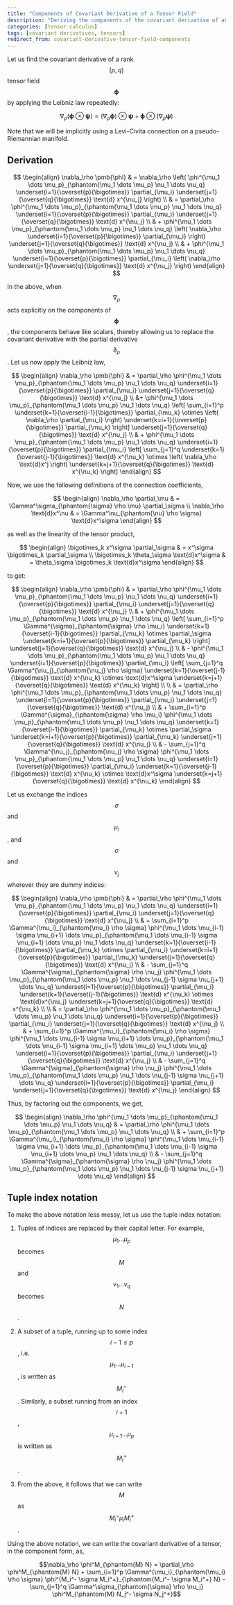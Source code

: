 ```yaml
---
title: "Components of Covariant Derivative of a Tensor Field"
description: "Deriving the components of the covariant derivative of an arbitrary tensor field"
categories: [tensor calculus]
tags: [covariant derivatives, tensors]
redirect_from: covariant-derivative-tensor-field-components
---
```


Let us find the covariant derivative of a rank $$(p, q)$$ tensor field $$\pmb{\phi}$$ by applying the Leibniz law repeatedly:

$$\nabla_\rho \left( \pmb{\phi} \otimes \pmb{\psi} \right) = \left( \nabla_\rho \pmb{\phi} \right) \otimes \pmb{\psi} + \pmb{\phi} \otimes \left( \nabla_\rho \pmb{\psi} \right)$$

Note that we will be implicitly using a Levi-Civita connection on a pseudo-Riemannian manifold.

## Derivation

$$
\begin{align}
\nabla_\rho \pmb{\phi} & = \nabla_\rho \left( \phi^{\mu_1 \dots \mu_p}_{\phantom{\mu_1 \dots \mu_p} \nu_1 \dots \nu_q} \underset{i=1}{\overset{p}{\bigotimes}} \partial_{\mu_i} \underset{j=1}{\overset{q}{\bigotimes}} \text{d} x^{\nu_j} \right) \\
 & = \partial_\rho \phi^{\mu_1 \dots \mu_p}_{\phantom{\mu_1 \dots \mu_p} \nu_1 \dots \nu_q} \underset{i=1}{\overset{p}{\bigotimes}} \partial_{\mu_i} \underset{j=1}{\overset{q}{\bigotimes}} \text{d} x^{\nu_j} \\
 & + \phi^{\mu_1 \dots \mu_p}_{\phantom{\mu_1 \dots \mu_p} \nu_1 \dots \nu_q} \left( \nabla_\rho \underset{i=1}{\overset{p}{\bigotimes}} \partial_{\mu_i} \right) \underset{j=1}{\overset{q}{\bigotimes}} \text{d} x^{\nu_j} \\
 & + \phi^{\mu_1 \dots \mu_p}_{\phantom{\mu_1 \dots \mu_p} \nu_1 \dots \nu_q} \underset{i=1}{\overset{p}{\bigotimes}} \partial_{\mu_i} \left( \nabla_\rho \underset{j=1}{\overset{q}{\bigotimes}} \text{d} x^{\nu_j} \right)
\end{align}
$$

In the above, when $$\nabla_\rho$$ acts explicitly on the components of $$\pmb{\phi}$$, the components behave like scalars, thereby allowing us to replace the covariant derivative with the partial derivative $$\partial_\rho$$. Let us now apply the Leibniz law,

$$
\begin{align}
\nabla_\rho \pmb{\phi} & = \partial_\rho \phi^{\mu_1 \dots \mu_p}_{\phantom{\mu_1 \dots \mu_p} \nu_1 \dots \nu_q} \underset{i=1}{\overset{p}{\bigotimes}} \partial_{\mu_i} \underset{j=1}{\overset{q}{\bigotimes}} \text{d} x^{\nu_j} \\
 &+ \phi^{\mu_1 \dots \mu_p}_{\phantom{\mu_1 \dots \mu_p} \nu_1 \dots \nu_q} \left[ \sum_{i=1}^p \underset{k=1}{\overset{i-1}{\bigotimes}} \partial_{\mu_k} \otimes \left( \nabla_\rho \partial_{\mu_i} \right) \underset{k=i+1}{\overset{p}{\bigotimes}} \partial_{\mu_k} \right] \underset{j=1}{\overset{q}{\bigotimes}} \text{d} x^{\nu_j} \\
 & + \phi^{\mu_1 \dots \mu_p}_{\phantom{\mu_1 \dots \mu_p} \nu_1 \dots \nu_q} \underset{i=1}{\overset{p}{\bigotimes}} \partial_{\mu_i} \left[ \sum_{j=1}^q \underset{k=1}{\overset{j-1}{\bigotimes}} \text{d} x^{\nu_k} \otimes \left( \nabla_\rho \text{d}x^j \right) \underset{k=j+1}{\overset{q}{\bigotimes}} \text{d} x^{\nu_k} \right]
\end{align}
$$

Now, we use the following definitions of the connection coefficients,

$$
\begin{align}
\nabla_\rho \partial_\mu & = \Gamma^\sigma_{\phantom{\sigma} \rho \mu} \partial_\sigma \\
\nabla_\rho \text{d}x^\nu & = \Gamma^\nu_{\phantom{\nu} \rho \sigma} \text{d}x^\sigma
\end{align}
$$

as well as the linearity of the tensor product,

$$
\begin{align}
\bigotimes_k x^\sigma \partial_\sigma & = x^\sigma \bigotimes_k \partial_\sigma  \\ \bigotimes_k \theta_\sigma \text{d}x^\sigma & = \theta_\sigma \bigotimes_k \text{d}x^\sigma
\end{align}
$$

to get:

$$
\begin{align}
\nabla_\rho \pmb{\phi} & = \partial_\rho \phi^{\mu_1 \dots \mu_p}_{\phantom{\mu_1 \dots \mu_p} \nu_1 \dots \nu_q} \underset{i=1}{\overset{p}{\bigotimes}} \partial_{\mu_i} \underset{j=1}{\overset{q}{\bigotimes}} \text{d} x^{\nu_j} \\
 & + \phi^{\mu_1 \dots \mu_p}_{\phantom{\mu_1 \dots \mu_p} \nu_1 \dots \nu_q} \left[ \sum_{i=1}^p \Gamma^{\sigma}_{\phantom{\sigma} \rho \mu_i} \underset{k=1}{\overset{i-1}{\bigotimes}} \partial_{\mu_k} \otimes \partial_\sigma \underset{k=i+1}{\overset{p}{\bigotimes}} \partial_{\mu_k} \right] \underset{j=1}{\overset{q}{\bigotimes}} \text{d} x^{\nu_j} \\
 & - \phi^{\mu_1 \dots \mu_p}_{\phantom{\mu_1 \dots \mu_p} \nu_1 \dots \nu_q} \underset{i=1}{\overset{p}{\bigotimes}} \partial_{\mu_i} \left[ \sum_{j=1}^q \Gamma^{\nu_j}_{\phantom{\nu_j} \rho \sigma} \underset{k=1}{\overset{j-1}{\bigotimes}} \text{d} x^{\nu_k} \otimes \text{d}x^\sigma \underset{k=j+1}{\overset{q}{\bigotimes}} \text{d} x^{\nu_k} \right] \\ \\
 & = \partial_\rho \phi^{\mu_1 \dots \mu_p}_{\phantom{\mu_1 \dots \mu_p} \nu_1 \dots \nu_q} \underset{i=1}{\overset{p}{\bigotimes}} \partial_{\mu_i} \underset{j=1}{\overset{q}{\bigotimes}} \text{d} x^{\nu_j} \\
 & + \sum_{i=1}^p \Gamma^{\sigma}_{\phantom{\sigma} \rho \mu_i} \phi^{\mu_1 \dots \mu_p}_{\phantom{\mu_1 \dots \mu_p} \nu_1 \dots \nu_q} \underset{k=1}{\overset{i-1}{\bigotimes}} \partial_{\mu_k} \otimes \partial_\sigma \underset{k=i+1}{\overset{p}{\bigotimes}} \partial_{\mu_k} \underset{j=1}{\overset{q}{\bigotimes}} \text{d} x^{\nu_j} \\
 & - \sum_{j=1}^q \Gamma^{\nu_j}_{\phantom{\nu_j} \rho \sigma} \phi^{\mu_1 \dots \mu_p}_{\phantom{\mu_1 \dots \mu_p} \nu_1 \dots \nu_q} \underset{i=1}{\overset{p}{\bigotimes}} \partial_{\mu_i} \underset{k=1}{\overset{j-1}{\bigotimes}} \text{d} x^{\nu_k} \otimes \text{d}x^\sigma \underset{k=j+1}{\overset{q}{\bigotimes}} \text{d} x^{\nu_k}
\end{align}
$$

Let us exchange the indices $$\sigma$$ and $$\mu_i$$, and $$\sigma$$ and $$\nu_j$$ wherever they are dummy indices:

$$
\begin{align}
\nabla_\rho \pmb{\phi} & = \partial_\rho \phi^{\mu_1 \dots \mu_p}_{\phantom{\mu_1 \dots \mu_p} \nu_1 \dots \nu_q} \underset{i=1}{\overset{p}{\bigotimes}} \partial_{\mu_i} \underset{j=1}{\overset{q}{\bigotimes}} \text{d} x^{\nu_j} \\
 & + \sum_{i=1}^p \Gamma^{\mu_i}_{\phantom{\mu_i} \rho \sigma} \phi^{\mu_1 \dots \mu_{i-1} \sigma \mu_{i+1} \dots \mu_p}_{\phantom{\mu_1 \dots \mu_{i-1} \sigma \mu_{i+1} \dots \mu_p} \nu_1 \dots \nu_q} \underset{k=1}{\overset{i-1}{\bigotimes}} \partial_{\mu_k} \otimes \partial_{\mu_i} \underset{k=i+1}{\overset{p}{\bigotimes}} \partial_{\mu_k} \underset{j=1}{\overset{q}{\bigotimes}} \text{d} x^{\nu_j} \\
 & - \sum_{j=1}^q \Gamma^{\sigma}_{\phantom{\sigma} \rho \nu_j} \phi^{\mu_1 \dots \mu_p}_{\phantom{\mu_1 \dots \mu_p} \nu_1 \dots \nu_{j-1} \sigma \nu_{j+1} \dots \nu_q} \underset{i=1}{\overset{p}{\bigotimes}} \partial_{\mu_i} \underset{k=1}{\overset{j-1}{\bigotimes}} \text{d} x^{\nu_k} \otimes \text{d}x^{\nu_j} \underset{k=j+1}{\overset{q}{\bigotimes}} \text{d} x^{\nu_k} \\ \\
 & = \partial_\rho \phi^{\mu_1 \dots \mu_p}_{\phantom{\mu_1 \dots \mu_p} \nu_1 \dots \nu_q} \underset{i=1}{\overset{p}{\bigotimes}} \partial_{\mu_i} \underset{j=1}{\overset{q}{\bigotimes}} \text{d} x^{\nu_j} \\
 & + \sum_{i=1}^p \Gamma^{\mu_i}_{\phantom{\mu_i} \rho \sigma} \phi^{\mu_1 \dots \mu_{i-1} \sigma \mu_{i+1} \dots \mu_p}_{\phantom{\mu_1 \dots \mu_{i-1} \sigma \mu_{i+1} \dots \mu_p} \nu_1 \dots \nu_q} \underset{i=1}{\overset{p}{\bigotimes}} \partial_{\mu_i} \underset{j=1}{\overset{q}{\bigotimes}} \text{d} x^{\nu_j} \\
 & - \sum_{j=1}^q \Gamma^{\sigma}_{\phantom{\sigma} \rho \nu_j} \phi^{\mu_1 \dots \mu_p}_{\phantom{\mu_1 \dots \mu_p} \nu_1 \dots \nu_{j-1} \sigma \nu_{j+1} \dots \nu_q} \underset{i=1}{\overset{p}{\bigotimes}} \partial_{\mu_i} \underset{j=1}{\overset{q}{\bigotimes}} \text{d} x^{\nu_j}
\end{align}
$$

Thus, by factoring out the components, we get,

$$
\begin{align} \nabla_\rho \phi^{\mu_1 \dots \mu_p}_{\phantom{\mu_1 \dots \mu_p} \nu_1 \dots \nu_q} & = \partial_\rho \phi^{\mu_1 \dots \mu_p}_{\phantom{\mu_1 \dots \mu_p} \nu_1 \dots \nu_q} \\
  & + \sum_{i=1}^p \Gamma^{\mu_i}_{\phantom{\mu_i} \rho \sigma} \phi^{\mu_1 \dots \mu_{i-1} \sigma \mu_{i+1} \dots \mu_p}_{\phantom{\mu_1 \dots \mu_{i-1} \sigma \mu_{i+1} \dots \mu_p} \nu_1 \dots \nu_q} \\
  & - \sum_{j=1}^q \Gamma^{\sigma}_{\phantom{\sigma} \rho \nu_j} \phi^{\mu_1 \dots \mu_p}_{\phantom{\mu_1 \dots \mu_p} \nu_1 \dots \nu_{j-1} \sigma \nu_{j+1} \dots \nu_q}
\end{align}
$$

## Tuple index notation

To make the above notation less messy, let us use the tuple index notation:

1. Tuples of indices are replaced by their capital letter. For example, $$\mu_1 \dots \mu_p$$ becomes $$M$$ and $$\nu_1 \dots \nu_q$$ becomes $$N$$.

2. A subset of a tuple, running up to some index $$i-1 \leq p$$, i.e. $$\mu_1 \dots \mu_{i-1}$$, is written as $$M_i^-$$. Similarly, a subset running from an index $$i+1$$, $$\mu_{i+1} \dots \mu_p$$ is written as $$M_i^+$$.

3. From the above, it follows that we can write $$M$$ as $$M_i^- \mu_i M_i^+$$.

Using the above notation, we can write the covariant derivative of a tensor, in the component form, as,

$$\nabla_\rho \phi^M_{\phantom{M} N} = \partial_\rho \phi^M_{\phantom{M} N} + \sum_{i=1}^p \Gamma^{\mu_i}_{\phantom{\mu_i} \rho \sigma} \phi^{M_i^- \sigma M_i^+}_{\phantom{M_i^- \sigma M_i^+} N} - \sum_{j=1}^q \Gamma^\sigma_{\phantom{\sigma} \rho \nu_j} \phi^M_{\phantom{M} N_j^- \sigma N_j^+}$$
